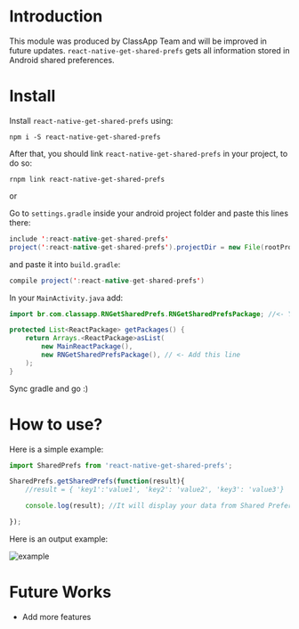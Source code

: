 # Introduction

This module was produced by ClassApp Team and will be improved in future updates. `react-native-get-shared-prefs` gets all information stored in Android shared preferences.

# Install

Install `react-native-get-shared-prefs` using:

``npm i -S react-native-get-shared-prefs``

After that, you should link `react-native-get-shared-prefs` in your project, to do so:

`rnpm link react-native-get-shared-prefs`

or

Go to `settings.gradle` inside your android project folder and paste this lines there:
```java
include ':react-native-get-shared-prefs'
project(':react-native-get-shared-prefs').projectDir = new File(rootProject.projectDir, '../node_modules/react-native-get-shared-prefs/android')
```

and paste it into `build.gradle`:

```java
compile project(':react-native-get-shared-prefs')
```

In your `MainActivity.java` add:
```java
import br.com.classapp.RNGetSharedPrefs.RNGetSharedPrefsPackage; //<- You must import this

protected List<ReactPackage> getPackages() {
    return Arrays.<ReactPackage>asList(
        new MainReactPackage(),
        new RNGetSharedPrefsPackage(), // <- Add this line
    );
}
```

Sync gradle and go :)

# How to use?

Here is a simple example:

```javascript
import SharedPrefs from 'react-native-get-shared-prefs';

SharedPrefs.getSharedPrefs(function(result){
    //result = { 'key1':'value1', 'key2': 'value2', 'key3': 'value3'}

    console.log(result); //It will display your data from Shared Preferences

});
```

Here is an output example:

![example](https://github.com/classapp/react-native-get-shared-prefs/blob/master/example.png "Result Example")

# Future Works

  * Add more features
